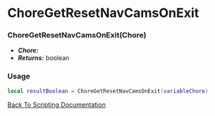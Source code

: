 # ChoreGetResetNavCamsOnExit

### ChoreGetResetNavCamsOnExit(Chore)
- ***Chore:*** 
- ***Returns:*** boolean

### Usage

```Lua
local resultBoolean = ChoreGetResetNavCamsOnExit(variableChore)
```


[Back To Scripting Documentation](../README.md)
